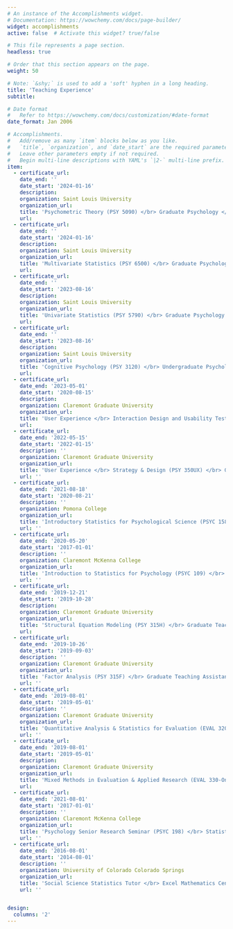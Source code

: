 ```yaml
---
# An instance of the Accomplishments widget.
# Documentation: https://wowchemy.com/docs/page-builder/
widget: accomplishments
active: false  # Activate this widget? true/false

# This file represents a page section.
headless: true

# Order that this section appears on the page.
weight: 50

# Note: `&shy;` is used to add a 'soft' hyphen in a long heading.
title: 'Teaching Experience'
subtitle:

# Date format
#   Refer to https://wowchemy.com/docs/customization/#date-format
date_format: Jan 2006

# Accomplishments.
#   Add/remove as many `item` blocks below as you like.
#   `title`, `organization`, and `date_start` are the required parameters.
#   Leave other parameters empty if not required.
#   Begin multi-line descriptions with YAML's `|2-` multi-line prefix.
item:
  - certificate_url: 
    date_end: ''
    date_start: '2024-01-16'
    description: 
    organization: Saint Louis University
    organization_url: 
    title: 'Psychometric Theory (PSY 5090) </br> Graduate Psychology </br> Instructor/Assistant Professor'
    url: 
  - certificate_url: 
    date_end: ''
    date_start: '2024-01-16'
    description: 
    organization: Saint Louis University
    organization_url: 
    title: 'Multivariate Statistics (PSY 6500) </br> Graduate Psychology </br> Instructor/Assistant Professor'
    url: 
  - certificate_url: 
    date_end: ''
    date_start: '2023-08-16'
    description: 
    organization: Saint Louis University
    organization_url: 
    title: 'Univariate Statistics (PSY 5790) </br> Graduate Psychology </br> Instructor/Assistant Professor'
    url: 
  - certificate_url: 
    date_end: ''
    date_start: '2023-08-16'
    description: 
    organization: Saint Louis University
    organization_url: 
    title: 'Cognitive Psychology (PSY 3120) </br> Undergraduate Psychology </br> Instructor/Assistant Professor'
    url:
  - certificate_url: 
    date_end: '2023-05-01'
    date_start: '2020-08-15'
    description: 
    organization: Claremont Graduate University 
    organization_url: 
    title: 'User Experience </br> Interaction Design and Usability Testing (PSY 350UT) </br> Graduate Teaching Assistant'
    url:   
  - certificate_url: 
    date_end: '2022-05-15'
    date_start: '2022-01-15'
    description: ''
    organization: Claremont Graduate University
    organization_url: 
    title: 'User Experience </br> Strategy & Design (PSY 350UX) </br> Graduate Teaching Assistant'
    url: ''
  - certificate_url: 
    date_end: '2021-08-18'
    date_start: '2020-08-21'
    description: ''
    organization: Pomona College
    organization_url: 
    title: 'Introductory Statistics for Psychological Science (PSYC 158) </br> Teaching Assistant/Lab Instructor'
    url: ''
  - certificate_url: 
    date_end: '2020-05-20'
    date_start: '2017-01-01'
    description: ''
    organization: Claremont McKenna College
    organization_url: 
    title: 'Introduction to Statistics for Psychology (PSYC 109) </br> Teaching Assistant'
    url: ''
  - certificate_url: 
    date_end: '2019-12-21'
    date_start: '2019-10-28'
    description: 
    organization: Claremont Graduate University 
    organization_url: 
    title: 'Structural Equation Modeling (PSY 315H) </br> Graduate Teaching Assistant'
    url: 
  - certificate_url: 
    date_end: '2019-10-26'
    date_start: '2019-09-03'
    description: ''
    organization: Claremont Graduate University
    organization_url: 
    title: 'Factor Analysis (PSY 315F) </br> Graduate Teaching Assistant'
    url: ''
  - certificate_url: 
    date_end: '2019-08-01'
    date_start: '2019-05-01'
    description: ''
    organization: Claremont Graduate University
    organization_url: 
    title: 'Quantitative Analysis & Statistics for Evaluation (EVAL 320-Online) </br> Graduate Teaching Assistant'
    url: ''
  - certificate_url: 
    date_end: '2019-08-01'
    date_start: '2019-05-01'
    description: 
    organization: Claremont Graduate University 
    organization_url: 
    title: 'Mixed Methods in Evaluation & Applied Research (EVAL 330-Online) </br> Graduate Teaching Assistant'
    url: 
  - certificate_url: 
    date_end: '2021-08-01'
    date_start: '2017-01-01'
    description: ''
    organization: Claremont McKenna College
    organization_url: 
    title: 'Psychology Senior Research Seminar (PSYC 198) </br> Statistics Consultant'
    url: ''
  - certificate_url: 
    date_end: '2016-08-01'
    date_start: '2014-08-01'
    description: ''
    organization: University of Colorado Colorado Springs
    organization_url: 
    title: 'Social Science Statistics Tutor </br> Excel Mathematics Center'
    url: ''


design:
  columns: '2'
---
```

